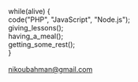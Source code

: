 while(alive) { </br>
    code("PHP", "JavaScript", "Node.js"); </br>
    giving_lessons(); </br>
    having_a_meal(); </br>
    getting_some_rest(); </br>
} </br>
</br>
nikoubahman@gmail.com

